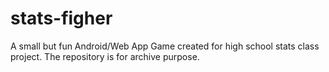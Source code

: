 # stats-figher
A small but fun Android/Web App Game created for high school stats class project. The repository is for archive purpose.
